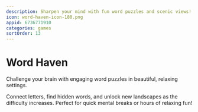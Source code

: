 ```yaml
---
description: Sharpen your mind with fun word puzzles and scenic views!
icon: word-haven-icon-180.png
appid: 6736771910
categories: games
sortOrder: 13
---
```

# Word Haven

Challenge your brain with engaging word puzzles in beautiful, relaxing settings.

Connect letters, find hidden words, and unlock new landscapes as the difficulty increases. Perfect for quick mental breaks or hours of relaxing fun!

